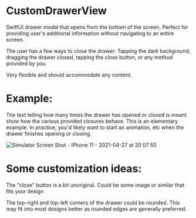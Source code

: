 # CustomDrawerView
SwiftUI drawer modal that opens from the bottom of the screen. Perfect for providing user's additional information without navigating to an entire screen.

The user has a few ways to close the drawer: Tapping the dark background, dragging the drawer closed, tapping the close button, or any method provided by you.

Very flexible and should accommodate any content.

# Example: 

The text telling how many times the drawer has opened or closed is meant show how the various provided closures behave. This is an elementary example. In practice, you'd likely want to start an animation, etc when the drawer finishes opening or closing.

![Simulator Screen Shot - iPhone 11 - 2021-04-27 at 20 07 50](https://user-images.githubusercontent.com/81925718/116330991-5bad1400-a794-11eb-8fdb-b01d7a457019.png)


# Some customization ideas:

The "close" button is a bit unoriginal. Could be some image or similar that fits your design

The top-right and top-left corners of the drawer could be rounded. This may fit into most designs better as rounded edges are generally preferred.


